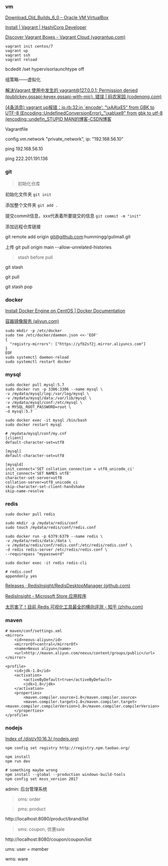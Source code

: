### vm

[Download_Old_Builds_6_0 – Oracle VM VirtualBox](https://www.virtualbox.org/wiki/Download_Old_Builds_6_0)

[Install | Vagrant | HashiCorp Developer](https://developer.hashicorp.com/vagrant/downloads?product_intent=vagrant)

[Discover Vagrant Boxes - Vagrant Cloud (vagrantup.com)](https://app.vagrantup.com/boxes/search)

```
vagrant init centos/7
vagrant up
vagrant ssh
vagrant reload
```

bcdedit /set hypervisorlaunchtype off

组策略——虚拟化



[解决Vagrant 使用中发生的 vagrant@127.0.0.1: Permission denied (publickey,gssapi-keyex,gssapi-with-mic). 错误 | 码农家园 (codenong.com)](https://www.codenong.com/cs106366521/)

[(4条消息) vagrant up报错：io.rb:32:in `encode‘: “\xAA\xE5“ from GBK to UTF-8 (Encoding::UndefinedConversionError)_"\\xab\\xe9\" from gbk to utf-8 (encoding::undefin_STUPID MAN的博客-CSDN博客](https://blog.csdn.net/qq_42261895/article/details/121687073)



Vagrantfile

config.vm.network "private_network", ip: "192.168.56.10"

ping 192.168.56.10

ping 222.201.191.136



### git

> 初始化仓库

初始化文件夹
 `git init` 

添加整个文件夹
 `git add .` 

提交commit信息，xxx代表着所要提交的信息
 `git commit -m "init"` 

添加远程仓库链接

git remote add origin git@github.com:hummingg/gulimall.git

上传
git pull origin main --allow-unrelated-histories



> stash before pull

git stash

git pull

git stash pop



### docker

[Install Docker Engine on CentOS | Docker Documentation](https://docs.docker.com/engine/install/centos/)

[容器镜像服务 (aliyun.com)](https://cr.console.aliyun.com/cn-hangzhou/instances/mirrors)

```shell
sudo mkdir -p /etc/docker
sudo tee /etc/docker/daemon.json <<-'EOF'
{
  "registry-mirrors": ["https://yfb2sf2j.mirror.aliyuncs.com"]
}
EOF
sudo systemctl daemon-reload
sudo systemctl restart docker
```



### mysql

```
sudo docker pull mysql:5.7
sudo docker run -p 3306:3306 --name mysql \
-v /mydata/mysql/log:/var/log/mysql \
-v /mydata/mysql/data:/var/lib/mysql \
-v /mydata/mysql/conf:/etc/mysql \
-e MYSQL_ROOT_PASSWORD=root \
-d mysql:5.7

sudo docker exec -it mysql /bin/bash
sudo docker restart mysql
```

```
# /mydata/mysql/conf/my.cnf
[client]
default-character-set=utf8

[mysql]
default-character-set=utf8

[mysqld]
init_connect='SET collation_connection = utf8_unicode_ci'
init_connect='SET NAMES utf8'
character-set-server=utf8
collation-server=utf8_unicode_ci
skip-character-set-client-handshake
skip-name-resolve
```

### redis

```
sudo docker pull redis

sudo mkdir -p /mydata/redis/conf
sudo touch /mydata/redis/conf/redis.conf

sudo docker run -p 6379:6379 --name redis \
-v /mydata/redis/data:/data \
-v /mydata/redis/conf/redis.conf:/etc/redis/redis.conf \
-d redis redis-server /etc/redis/redis.conf \
--requirepass "mypassword"

sudo docker exec -it redis redis-cli
```

```
# redis.conf
appendonly yes
```

[Releases · RedisInsight/RedisDesktopManager (github.com)](https://github.com/RedisInsight/RedisDesktopManager/releases)

[RedisInsight - Microsoft Store 应用程序](https://apps.microsoft.com/store/detail/redisinsight/XP8K1GHCB0F1R2)

[太厉害了！目前 Redis 可视化工具最全的横向评测 - 知乎 (zhihu.com)](https://zhuanlan.zhihu.com/p/210483494)



### maven

```
# maven/conf/settings.xml
<mirror>
    <id>nexus-aliyun</id>
    <mirrorOf>central</mirrorOf>
    <name>Nexus aliyun</name>
    <url>http://maven.aliyun.com/nexus/content/groups/public</url>
</mirror>
```



```
<profile>
	<id>jdk-1.8</id>
	<activation>
		<activeByDefault>true</activeByDefault>
		<jdk>1.8</jdk>
	</activation>
	<properties>
		<maven.compiler.source>1.8</maven.compiler.source>
		<maven.compiler.target>1.8</maven.compiler.target><maven.compiler.compilerVersion>1.8</maven.compiler.compilerVersion>
	</properties>
</profile>
```



### nodejs

[Index of /dist/v10.16.3/ (nodejs.org)](https://nodejs.org/dist/v10.16.3/)

```
npm config set registry http://registry.npm.taobao.org/

npm install
npm run dev

# something maybe wrong
npm install --global --production windows-build-tools
npm config set msvs_version 2017
```



admin: 后台管理系统

> oms: order



>  pms: product

http://localhost:8080/product/brand/list

> sms: coupon, 优惠sale

http://localhost:8080/coupon/coupon/list



ums: user = member

wms: ware

